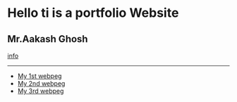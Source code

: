 
 <html lang="en" style="background :rgb(143, 111, 175)>
 <head>
    <meta charset="UTF-8">
    <meta name="viewport" content="width=device-width, initial-scale=1.0">
    <title>Aakash'Portfolio</title>
 </head>
 <body>
   <div><h1>Hello ti is a portfolio Website</h1>
      <h2>Mr.Aakash Ghosh</h2>
      <a href="./about.html">info</a>
      <hr></div>
      <ul>
         <li>
           <a href="./sevenmu.html">My 1st webpeg</a>
         </li>
         <li>
           <a href="./birthy.html">My 2nd webpeg</a>
         </li>
         <li>
            <a href="./indinheros.html">My 3rd webpeg</a>
         </li>
      </ul>


    
 </body>
 </html>

